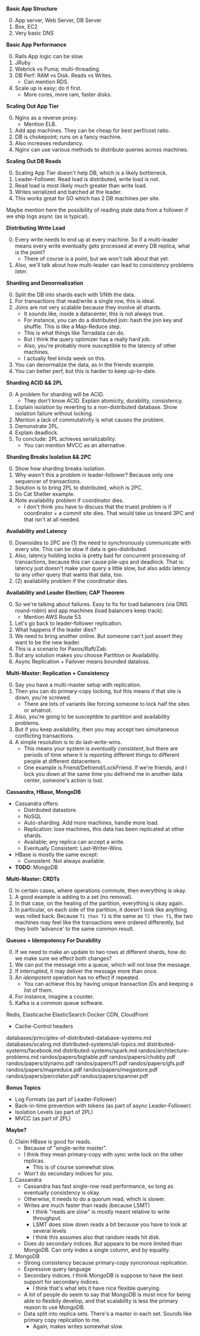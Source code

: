**Basic App Structure**

0. App server, Web Server, DB Server
0. Box, EC2
0. Very basic DNS

**Basic App Performance**

0. Rails App logic can be slow.
0. JRuby
0. Webrick vs Puma; multi-threading.
0. DB Perf: RAM vs Disk. Reads vs Writes.
    * Can mention RDS.
0. Scale up is easy; do it first.
    * More cores, more ram, faster disks.

**Scaling Out App Tier**

0. Nginx as a reverse proxy.
    * Mention ELB.
0. Add app machines. They can be cheap for best perf/cost ratio.
0. DB is chokepoint; runs on a fancy machine.
0. Also increases redundancy.
0. Nginx can use various methods to distribute queries across
   machines.

**Scaling Out DB Reads**

0. Scaling App Tier doesn't help DB, which is a likely bottleneck.
0. Leader-Follower. Read load is distributed, write load is not.
0. Read load is most likely much greater than write load.
0. Writes serialized and batched at the leader.
0. This works great for SO which has 2 DB machines per site.

Maybe mention here the possibility of reading stale data from a
follower if we ship logs async (as is typical).

**Distributing Write Load**

0. Every write needs to end up at every machine. So if a multi-leader
   means every write eventually gets processed at every DB replica,
   what is the point?
    * There of course is a point, but we won't talk about that yet.
0. Also, we'll talk about how multi-leader can lead to consistency
   problems *later*.

**Sharding and Denormalization**

0. Split the DB into shards each with 1/Nth the data.
0. For transactions that read/write a single row, this is ideal.
0. Joins are not very scalable because they involve all shards.
    * It sounds like, inside a datacenter, this is not always true.
    * For instance, you can do a distributed join: hash the join key
      and shuffle. This is like a Map-Reduce step.
    * This is what things like Terradata can do.
    * But I think the query optimizer has a really hard job.
    * Also, you're probably more susceptible to the latency of other
      machines.
    * I actually feel kinda week on this.
0. You can denormalize the data, as in the friends example.
0. You can better perf, but this is harder to keep up-to-date.

**Sharding ACID && 2PL**

0. A problem for sharding will be ACID.
    * They don't know ACID. Explain atomicity, durability,
      consistency.
0. Explain isolation by reverting to a non-distributed database. Show
   isolation failure without locking.
0. Mention a lack of commutativity is what causes the problem.
0. Demonstrate 2PL.
0. Explain deadlock.
0. To conclude: 2PL achieves serializability.
    * You can mention MVCC as an alternative.

**Sharding Breaks Isolation && 2PC**

0. Show how sharding breaks isolation.
0. Why wasn't this a problem in leader-follower? Because only one
   sequencer of transactions.
0. Solution is to bring 2PL to distributed, which is 2PC.
0. Do Cat Shelter example.
0. Note availability problem if coordinator dies.
    * I don't think you have to discuss that the truest problem is if
      coordinator + a commit site dies. That would take us toward 3PC
      and that isn't at all needed.

**Availability and Latency**

0. Downsides to 2PC are (1) the need to synchronously communicate with
   every site. This can be slow if data is geo-distributed.
0. Also, latency holding locks is pretty bad for concurrent processing
   of transactions, because this can cause pile-ups and deadlock. That
   is: latency just doesn't make your query a little slow, but also
   adds latency to any *other* query that wants that data, too.
0. (2) availability problem if the coordinator dies.

**Availability and Leader Election; CAP Theorem**

0. So we're talking about failures. Easy to fix for load balancers
   (via DNS round-robin) and app machines (load balancers keep track).
    * Mention AWS Route 53.
0. Let's go back to leader-follower replication.
0. What happens if the leader dies?
0. We need to bring another online. But someone can't just assert they
   want to be the new leader.
0. This is a scenario for Paxos/Raft/Zab.
0. But any solution makes you choose Partition or Availability.
0. Async Replication + Failover means bounded dataloss.

**Multi-Master: Replication + Consistency**

0. Say you have a multi-master setup with replication.
0. Then you can do primary-copy locking, but this means if that site
   is down, you're screwed.
    * There are lots of variants like forcing someone to lock half the
      sites or whatnot.
0. Also, you're going to be susceptible to partition and availability
   problems.
0. But if you keep availability, then you may accept two simultaneous
   conflicting transactions.
0. A simple resolution is to do last-write-wins.
    * This means your system is *eventually consistent*, but there are
      periods of time where it is reporting different things to
      different people at different datacenters.
    * One example is Friend/Defriend/LockFriend. If we're friends, and
      I lock you down at the same time you defriend me in another data
      center, someone's action is lost.

**Cassandra, HBase, MongoDB**

* Cassandra offers:
    * Distributed datastore.
    * NoSQL
    * Auto-sharding. Add more machines, handle more load.
    * Replication: lose machines, this data has been replicated at
      other shards.
    * Available; any replica can accept a write.
    * Eventually Consistent: Last-Writer-Wins.
* HBase is mostly the same except:
    * Consistent. Not always available.
* **TODO**: MongoDB

**Multi-Master: CRDTs**

0. In certain cases, where operations commute, then everything is
   okay.
0. A good example is adding to a set (no removal).
0. In that case, on the healing of the partition, everything is okay
   again.
0. In particular, on each side of the partition, it doesn't look like
   anything was rolled back. Because `T1 then T2` is the same as `T2
   then T1`, the two machines may feel like the transactions were
   ordered differently, but they both 'advance' to the same common
   result.

**Queues + Idempotency For Durability**

0. If we need to make an update to two rows at different shards, how
   do we make sure we effect both changes?
0. We can put the message into a queue, which will not lose the
   message.
0. If interrupted, it may deliver the message more than once.
0. An *idempotent* operation has no effect if repeated.
    * You can achieve this by having unique transaction IDs and
      keeping a list of them.
0. For instance, imagine a counter.
0. Kafka is a common queue software.

Redis, Elasticache
ElasticSearch
Docker
CDN, CloudFront
* Cache-Control headers

databases/principles-of-distributed-database-systems.md
databases/scaling.md
distributed-systems/all-topics.md
distributed-systems/facebook.md
distributed-systems/spark.md
randos/architecture-problems.md
randos/papers/bigtable.pdf
randos/papers/chubby.pdf
randos/papers/dynamo.pdf
randos/papers/f1.pdf
randos/papers/gfs.pdf
randos/papers/mapreduce.pdf
randos/papers/megastore.pdf
randos/papers/percolator.pdf
randos/papers/spanner.pdf

**Bonus Topics**

* Log Formats (as part of Leader-Follower)
* Back-in-time prevention with tokens (as part of async Leader-Follower)
* Isolation Levels (as part of 2PL)
* MVCC (as part of 2PL)

**Maybe?**

0. Claim HBase is good for reads.
    * Because of "single-write master".
    * I think they mean primary-copy with sync write lock on the other
      replicas.
        * This is of course somewhat slow.
    * Won't do secondary indices for you.
0. Cassandra
    * Cassandra has fast single-row read performance, so long as
      eventually consistency is okay.
    * Otherwise, it needs to do a quorum read, which is slower.
    * Writes are much faster than reads (because LSMT)
        * I think "reads are slow" is mostly meant relative to write
          throughput.
        * LSMT does slow down reads a bit because you have to look at
          several levels
        * I think this assumes also that random reads hit disk.
    * Does do secondary indices. But appears to be more limited than
      MongoDB. Can only index a single column, and by equality.
0. MongoDB
    * Strong consistency because primary-copy syncronous replication.
    * Expressive query language
    * Secondary indices. I think MongoDB is suppose to have the best
      support for secondary indices.
        * I think that's what lets it have nice flexible querying.
    * A lot of people do seem to say that MongoDB is most nice for
      being able to flexibily develop, and that scalability is less
      the primary reason to use MongoDB.
    * Data split into replica sets. There's a master in each
      set. Sounds like primary copy replication to me.
        * Again, makes writes somewhat slow.

